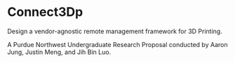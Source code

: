 # Connect3Dp

Design a vendor-agnostic remote management framework for 3D Printing.

A Purdue Northwest Undergraduate Research Proposal conducted by Aaron Jung, Justin Meng, and Jih Bin Luo.
